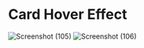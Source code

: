 # Card Hover Effect
![Screenshot (105)](https://user-images.githubusercontent.com/78584267/116919179-87396e00-ac6e-11eb-9b62-1173db77785a.png)
![Screenshot (106)](https://user-images.githubusercontent.com/78584267/116919196-89033180-ac6e-11eb-9292-d4ca34909b72.png)


